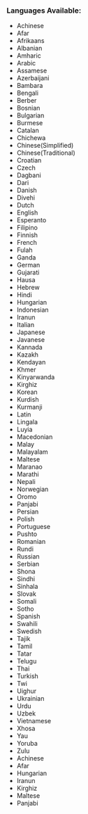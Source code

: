 ### Languages Available:

- Achinese
- Afar
- Afrikaans
- Albanian
- Amharic
- Arabic
- Assamese
- Azerbaijani
- Bambara
- Bengali
- Berber
- Bosnian
- Bulgarian
- Burmese
- Catalan
- Chichewa
- Chinese(Simplified)
- Chinese(Traditional)
- Croatian
- Czech
- Dagbani
- Dari
- Danish
- Divehi
- Dutch
- English
- Esperanto
- Filipino
- Finnish
- French
- Fulah
- Ganda
- German
- Gujarati
- Hausa
- Hebrew
- Hindi
- Hungarian
- Indonesian
- Iranun
- Italian
- Japanese
- Javanese
- Kannada
- Kazakh
- Kendayan
- Khmer
- Kinyarwanda
- Kirghiz
- Korean
- Kurdish
- Kurmanji
- Latin
- Lingala
- Luyia
- Macedonian
- Malay
- Malayalam
- Maltese
- Maranao
- Marathi
- Nepali
- Norwegian
- Oromo
- Panjabi
- Persian
- Polish
- Portuguese
- Pushto
- Romanian
- Rundi
- Russian
- Serbian
- Shona
- Sindhi
- Sinhala
- Slovak
- Somali
- Sotho
- Spanish
- Swahili
- Swedish
- Tajik
- Tamil
- Tatar
- Telugu
- Thai
- Turkish
- Twi
- Uighur
- Ukrainian
- Urdu
- Uzbek
- Vietnamese
- Xhosa
- Yau
- Yoruba
- Zulu
- Achinese
- Afar
- Hungarian
- Iranun
- Kirghiz
- Maltese
- Panjabi